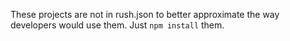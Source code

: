 These projects are not in rush.json to better approximate the way developers
would use them. Just `npm install` them.
